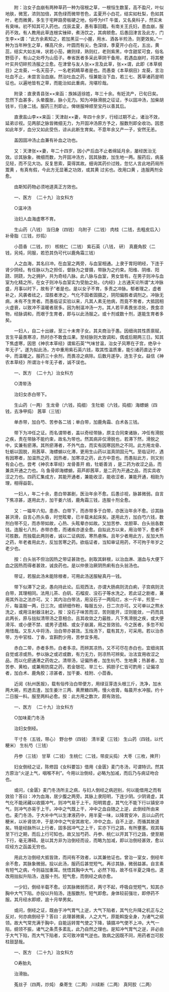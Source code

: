 <!-- { "loadSidebar": true } -->
　　附：治女子血崩有两种草药一种为宿根之草，一根恒生数茎，高不盈尺，叶似地肤，微宽，浓则加倍，其色绿而微带苍色，孟夏开小白花，结实如杜梨，色如其叶，老而微黄，多生于宅畔路旁板硬之地，俗呼为HT 牛蛋，又名臭科子，然实未有臭味。初不知其可入药也。戊辰孟夏，愚有事回籍。有南关王氏妇，患血崩，服药不效。有人教用此草连根实锉碎，煮汤饮之，其病顿愈。后愚回津言及此方，门生李××谓：“此方余素知之，若加黑豆一小握，用水、酒各半煎汤，则更效矣。”一种为当年种生之草，棵高尺余，叶圆而有尖，色深绿，季夏开小白花，五出，黄蕊，结实大如五味，状若小茄，嫩则绿，熟则红，老则紫黑，中含甜浆可食，俗名野茄子，有山之处呼为山茄子。奉省医者多采此草阴干备用，若遇血崩时，将其梗叶实共切碎煎汤服之立愈。在津曾与友人张××言及此草，张××谓，此即《本草纲目》之龙葵，一名天茄子，一名老鸦睛草者是也。而愚查《本草纲目》龙葵，言治吐血不止，未尝言治血崩。然治吐血之药，恒兼能治下血，若三七、茜草诸药是明征也。以遍地皆有之草，而能治如此重病，洵堪珍哉。

　　附录：直隶青县张××来函：族姊适徐姓，年三十余。有妊流产，已旬日矣。忽然下血甚多，头晕腹胀，脉小无力。知为冲脉滑脱之征证，予以固冲汤，加柴胡钱半，归身二钱。服药三剂即止。俾继服坤顺至宝丹以善其后。

　　直隶盐山李××来函：天津赵××妻，年四十余岁，行经过期不止，诸治不效，延弟诊视。见两部之脉皆微细无力，为开固冲汤原方予之，服数剂即全收功。因思如此年岁，血分又如此受伤，谅从此断生育矣。不意年余又产一子，安然无恙。

　　盖因固冲汤止血兼有补血之功也。

　　又：天津张××妻，年二十四岁，因小产后血不止者绵延月余，屡经医治无效。诊其脉象，微细而数，为开固冲汤方，因其脉数，加生地一两。服药后，病虽见轻，而不见大功。反复思索，莫得其故。细询其药价过贱，忽忆人言此地药局所鬻黄 ，有真有假，今此方无显著之功效，或其黄 过劣也。改用口黄 ，连服两剂全愈。

　　由斯知药物必须地道真正方效也。

　　一、医方　（二十九）治女科方

　　○温冲汤

　　治妇人血海虚寒不育。

　　生山药（八钱） 当归身（四钱） 乌附子（二钱） 肉桂（二钱，去粗皮后入） 补骨脂（三钱，炒捣）

　　小茴香（二钱，炒） 核桃仁（二钱） 紫石英（八钱， 研） 真鹿角胶（二钱，另炖，同服，若恐其伪可代以鹿角霜三钱）

　　人之血海，其名曰冲。在血室之两旁，与血室相通。上隶于胃阳明经，下连于肾少阴经。有任脉以为之担任，督脉为之督摄，带脉为之约束。阳维、阴维、阳跷、阴跷，为之拥护，共为奇经八脉。此八脉与血室，男女皆有。在男子则冲与血室为化精之所，在女子则冲与血室实为受胎之处。《内经》上古通天论所谓“太冲脉盛，月事以时下，故有子”者是也。是以女子不育，多责之冲脉。郁者理之，虚者补之，风袭者祛之，湿胜者渗之，气化不固者固摄之，阴阳偏胜者调剂之。冲脉无病，未有不生育者。而愚临证实验以来，凡其人素无他病，而竟不育者，大抵因相火虚衰，以致冲不温暖者居多。因为制温冲汤一方。其人若平素畏坐凉处，畏食凉物，经脉调和，而艰于生育者，即与以此汤服之。或十剂或数十剂，遂能生育者多矣。

　　一妇人，自二十出嫁，至三十未育子女。其夫商治于愚。因细询其性质禀赋，言生平最畏寒凉，热时亦不敢食瓜果。至经脉则大致调和，偶或后期两三日。知其下焦虚寒，因思《神农本草经》谓紫石英“气味甘温，治女子风寒在子宫，绝孕十年无子”。遂为拟此汤，方中重用紫石英六钱，取其性温质重，能引诸药直达于冲中，而温暖之。服药三十余剂，而畏凉之病除。后数月遂孕，连生子女。益信《神农本草经》所谓治十年无子者，诚不误也。

　　一、医方　（二十九）治女科方

　　○清带汤

　　治妇女赤白带下。

　　生山药（一两） 生龙骨（六钱，捣细） 生牡蛎（六钱，捣细）海螵蛸（四钱，去净甲捣） 茜草（三钱）

　　单赤带，加白芍、苦参各二钱；单白带，加鹿角霜、白术各三钱。

　　带下为冲任之证。而名谓带者，盖以奇经带脉，原主合同束诸脉，冲任有滑脱之疾，责在带脉不能约束，故名为带也。然其病非仅滑脱也，若滞下然，滑脱之中，实兼有瘀滞。其所瘀滞者，不外气血，而实有因寒因热之不同。此方用龙骨、牡蛎以固脱，用茜草、海螵蛸以化滞，更用生山药以滋真阴固元气。至临证时，遇有因寒者，加温热之药，因热者，加寒凉之药，此方中意也。而愚拟此方，则又别有会心也。尝考《神农本草经》龙骨善开 瘕，牡蛎善消 ，是二药为收涩之品，而兼具开通之力也。乌 鱼骨即海螵蛸，茹芦即茜草，是二药为开通之品，而实具收涩之力也。四药汇集成方，其能开通者，兼能收涩，能收涩者，兼能开通，相助为理，相得益彰。

　　一妇人，年二十余，患白带甚剧，医治年余不愈。后愚诊视，脉甚微弱。自言下焦凉甚，遂用此方，加干姜六钱，鹿角霜三钱，连服十剂全愈。

　　又：一媪年六旬。患赤、白带下，而赤带多于白带，亦医治年余不愈。诊其脉甚洪滑，自言心热头昏，时觉眩晕，已半载未起床矣。遂用此方，加白芍六钱，数剂白带不见，而赤带如故，心热、头眩晕亦如故。又加苦参、龙胆草、白头翁各数钱。连服七八剂，赤带亦愈，而诸疾亦遂全愈。自拟此方以来，用治带下，愈者不可胜数。而独载此两则者，诚以二证病因，寒热悬殊。且年少者用此方，反加大热之药，年老者用此方，反加苦寒之药。欲临证者，当知审证用药，不可拘于年岁之老少也。

　　按：白头翁不但治因热之带证甚效也。剖取其鲜根，以治血淋、溺血与大便下血之因热而得者甚效，诚良药也。是以仲景治厥阴热痢有白头翁汤也。

　　带证，若服此汤未能除根者，可用此汤送服秘真丹一钱。

　　带下似滞下之说，愚向持此论。后观西法，亦谓大肠病则流白痢，子宫病则流白带，其理相同。法用儿茶、白矾、石榴皮、没石子等水洗之。若此证之剧者，兼用其外治之法亦可。又：其内治白带法，用没石子一两捣烂，水一斤半，煎至一斤，每温服一两，日三次。或研细作粉，每服五分，日二次亦可。又可单以之熬水洗之，或用注射器注射之。按：没石子味苦而涩，苦则能开，涩则能敛，一药而具此两长，原与拙拟清带汤之意相合。且其收敛之力最胜，凡下焦滑脱之疾，或大便滑泻、或小便不禁、或男子遗精、或女子崩漏，用之皆效验。今之医者，多忽不知用惜哉。又东人中将汤，治白带亦甚效。玉烛汤下，载有其方，可采用。若以治赤带，方中官桂、丁香，宜斟酌少用，苦参宜多用。

　　赤白二带，赤者多热，白者多凉。而辨其凉热，又不可尽在赤白也，宜细询其自觉或凉或热，参以脉之或迟或数，有力无力，则凉热可辨矣。治法宜用收涩之品，而以化瘀通滞之药佐之。清带汤，证偏热者，加生杭芍、生地黄；热甚者，加苦参、黄柏，或兼用防腐之药，若金银花、旱三七、鸦胆子仁皆可酌用；证偏凉者，加白术、鹿角胶；凉甚者，加干姜、桂附、小茴香。

　　近阅《杭州医报》，载有俗传治白带便方，用绿豆芽连头根三斤，洗净，加水两大碗，煎透去渣，加生姜汁三两、黄蔗糖四两，慢火收膏，每晨开水冲服。约十二日服一料。服至两料必愈。按：此方用之数次，颇有效验。

　　一、医方　（二十九）治女科方

　　○加味麦门冬汤

　　治妇女倒经。

　　干寸冬（五钱，带心） 野台参（四钱） 清半夏（三钱） 生山药（四钱，以代粳米） 生杭芍（三钱）

　　丹参（三钱） 甘草（二钱） 生桃仁（二钱，带皮尖捣） 大枣（三枚，捭开）

　　妇女倒经之证，陈修园《女科要旨》借用《金匮》麦门冬汤，可谓特识。然其方原治“火逆上气，咽喉不利”。今用以治倒经，必略为加减，而后乃与病证吻合也。

　　或问，《金匮》麦门冬汤所主之病，与妇人倒经之病迥别，何以能借用之而有效验？答曰：冲为血海，居少腹之两旁。其脉上隶阳明，下连少阴。少阴肾虚，其气化不能闭藏以收摄冲气，则冲气易于上干。阳明胃虚，其气化不能下行以镇安冲气，则冲气亦易于上干。冲中之气既上干，冲中之血自随之上逆，此倒经所由来也。麦门冬汤，于大补中气以生津液药中，用半夏一味，以降胃安冲，且以山药代粳米，以补肾敛冲，于是冲中之气安其故宅，冲中之血，自不上逆，而循其故道矣。特是经脉所以上行者，固多因冲气之上干，实亦下行之路，有所壅塞。观其每至下行之期，而后上行可知也。故又加芍药、丹参、桃仁以开其下行之路，使至期下行，毫无滞碍。是以其方非为治倒经而设，而略为加减，即以治倒经甚效，愈以叹经方之函盖无穷也。

　　用此方治倒经大抵皆效，而间有不效者，以其兼他证也。曾治一室女，倒经年余不愈，其脉象微弱。投以此汤，服药后甚觉短气。再诊其脉，微弱益甚。自言素有短气之病，今则益加重耳。恍悟其胸中大气，必然下陷，故不任半夏之降也。遂改用拙拟升陷汤，连服十剂。短气愈，而倒经之病亦愈。

　　一少妇，倒经半载不愈。诊其脉微弱而迟，两寸不起，呼吸自觉短气，知其亦胸中大气下陷。亦投以升陷汤，连服数剂，短气即愈。身体较前强壮，即停药不服。其月经水即顺，逾十月举男矣。

　　或问，倒经之证，既由于冲气胃气上逆，大气下陷者，其气化升降之机正与之反对，何亦病倒经乎？答曰：此理甚微奥，人之大气，原能斡旋全身，为诸气之纲领。故大气常充满于胸中，自能运转胃气使之下降，镇摄冲气使不上冲。大气一陷，纲领不振，诸气之条贯多紊乱，此乃自然之理也。是知冲气胃气之逆，非必由于大气下陷，而大气下陷者，实可致冲胃气逆也。致病之因既不同，用药者岂可胶柱鼓瑟哉。

　　一、医方　（二十九）治女科方

　　○寿胎丸

　　治滑胎。

　　菟丝子（四两，炒炖） 桑寄生（二两） 川续断（二两） 真阿胶（二两）

